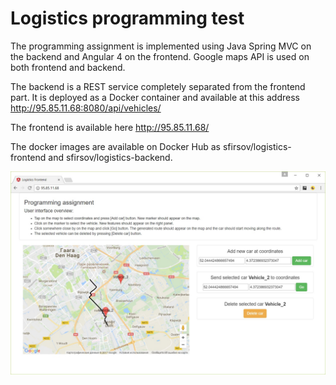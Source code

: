 # Logistics programming test

The programming assignment is implemented using Java Spring MVC on the backend and Angular 4 on the frontend. Google maps API is used on both frontend and backend.

The backend is a REST service completely separated from the frontend part. It is deployed as a Docker container and available at this address http://95.85.11.68:8080/api/vehicles/ 

The frontend is available here http://95.85.11.68/ 

The docker images are available on Docker Hub as sfirsov/logistics-frontend and sfirsov/logistics-backend.

![Logistics Frontend](/screenshots/1.jpg)
